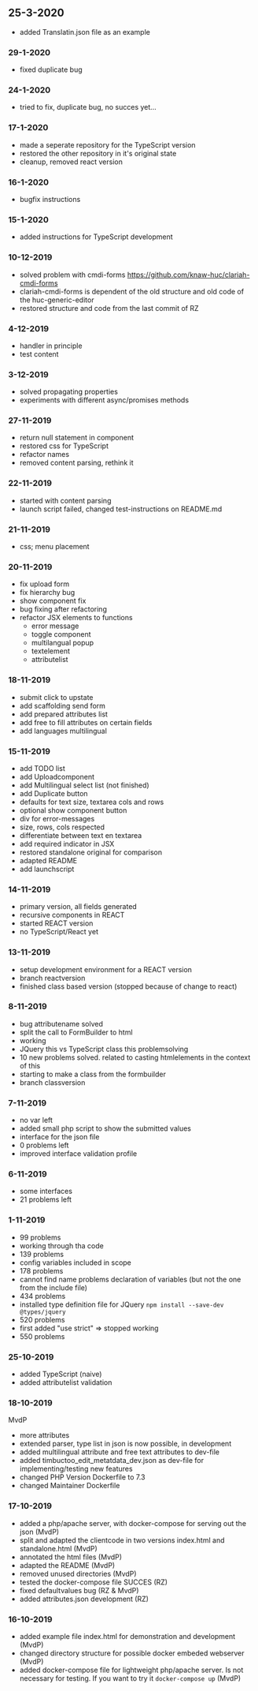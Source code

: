 ## 25-3-2020

* added Translatin.json file as an example

### 29-1-2020

* fixed duplicate bug

### 24-1-2020

* tried to fix, duplicate bug, no succes yet...

### 17-1-2020

* made a seperate repository for the TypeScript version
* restored the other repository in it's original state
* cleanup, removed react version

### 16-1-2020

* bugfix instructions

### 15-1-2020

* added instructions for TypeScript development

### 10-12-2019

* solved problem with cmdi-forms https://github.com/knaw-huc/clariah-cmdi-forms
* clariah-cmdi-forms is dependent of the old structure and old code of the huc-generic-editor
* restored structure and code from the last commit of RZ

### 4-12-2019

* handler in principle
* test content

### 3-12-2019

* solved propagating properties
* experiments with different async/promises methods

### 27-11-2019

* return null statement in component
* restored css for TypeScript
* refactor names
* removed content parsing, rethink it


### 22-11-2019

* started with content parsing
* launch script failed, changed test-instructions on README.md

### 21-11-2019

* css; menu placement

### 20-11-2019

* fix upload form
* fix hierarchy bug
* show component fix
* bug fixing after refactoring
* refactor JSX elements to functions
    * error message
    * toggle component
    * multilangual popup
    * textelement
    * attributelist


### 18-11-2019

* submit click to upstate
* add scaffolding send form
* add prepared attributes list
* add free to fill attributes on certain fields
* add languages multilingual

### 15-11-2019

* add TODO list
* add Uploadcomponent
* add Multilingual select list (not finished)
* add Duplicate button 
* defaults for text size, textarea cols and rows
* optional show component button
* div for error-messages
* size, rows, cols respected
* differentiate between text en textarea
* add required indicator in JSX
* restored standalone original for comparison 
* adapted README
* add launchscript

### 14-11-2019

* primary version, all fields generated
* recursive components in REACT
* started REACT version
* no TypeScript/React yet

### 13-11-2019

* setup development environment for a REACT version
* branch reactversion 
* finished class based version (stopped because of change to react)

### 8-11-2019

* bug attributename solved
* split the call to FormBuilder to html
* working 
* JQuery this vs TypeScript class this problemsolving
* 10 new problems solved. related to casting  htmlelements in the context of this
* starting to make a class from the formbuilder
* branch classversion 

### 7-11-2019
 
 * no var left
 * added small php script to show the submitted values
 * interface for the json file
 * 0 problems left
 * improved interface validation profile

### 6-11-2019
* some interfaces
* 21 problems left

### 1-11-2019
* 99 problems 
* working through tha code
* 139 problems
* config variables included in scope
* 178 problems
* cannot find name problems declaration of variables (but not the one from the include file)
* 434 problems
* installed type definition file for JQuery ```npm install --save-dev @types/jquery```
* 520 problems
* first added "use strict" => stopped working
* 550 problems

### 25-10-2019

* added TypeScript (naive)
* added attributelist validation

### 18-10-2019

MvdP
* more attributes
* extended parser, type list in json is now possible, in development
* added multilingual attribute and free text attributes to dev-file
* added timbuctoo_edit_metatdata_dev.json as dev-file for implementing/testing new features
* changed PHP Version Dockerfile to 7.3
* changed Maintainer Dockerfile

### 17-10-2019

* added a php/apache server, with docker-compose for serving out the json (MvdP)
* split and adapted the clientcode in two versions index.html and standalone.html (MvdP)
* annotated the html files (MvdP)
* adapted the README (MvdP)
* removed unused directories (MvdP)
* tested the docker-compose file SUCCES (RZ)
* fixed defaultvalues bug (RZ & MvdP)
* added attributes.json development (RZ)

### 16-10-2019

* added example file index.html for demonstration and development (MvdP)
* changed directory structure for possible docker embeded webserver (MvdP)
* added docker-compose file for lightweight php/apache server. Is not necessary for testing. If you want to try it ```docker-compose up``` (MvdP)

